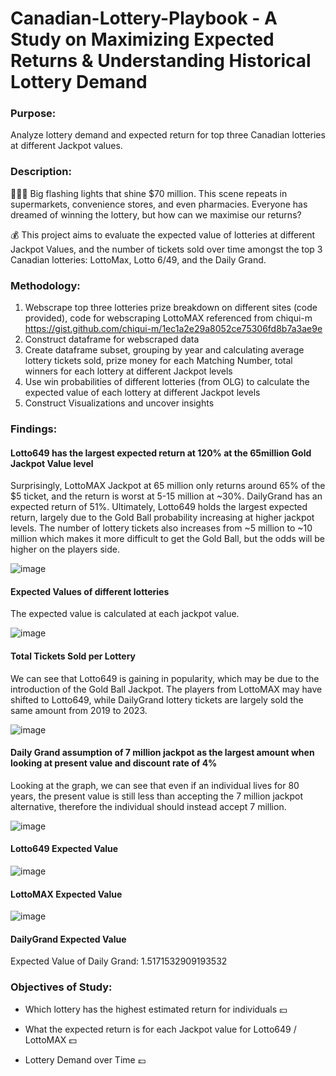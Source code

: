 # Canadian-Lottery-Playbook - A Study on Maximizing Expected Returns & Understanding Historical Lottery Demand
### Purpose: 
Analyze lottery demand and expected return for top three Canadian lotteries at different Jackpot values.

### Description:

🚨🚨🚨 Big flashing lights that shine $70 million. This scene repeats in supermarkets, convenience stores, and even pharmacies. Everyone has dreamed of winning the lottery, but how can we maximise our returns?

💰 This project aims to evaluate the expected value of lotteries at different Jackpot Values, and the number of tickets sold over time amongst the top 3 Canadian lotteries: LottoMax, Lotto 6/49, and the Daily Grand.

### Methodology:
1. Webscrape top three lotteries prize breakdown on different sites (code provided), code for webscraping LottoMAX referenced from chiqui-m https://gist.github.com/chiqui-m/1ec1a2e29a8052ce75306fd8b7a3ae9e
2. Construct dataframe for webscraped data
3. Create dataframe subset, grouping by year and calculating average lottery tickets sold, prize money for each Matching Number, total winners for each lottery at different Jackpot levels
5. Use win probabilities of different lotteries (from OLG) to calculate the expected value of each lottery at different Jackpot levels
6. Construct Visualizations and uncover insights

### Findings:
#### Lotto649 has the largest expected return at 120% at the 65million Gold Jackpot Value level
Surprisingly, LottoMAX Jackpot at 65 million only returns around 65% of the $5 ticket, and the return is worst at 5-15 million at ~30%. DailyGrand has an expected return of 51%. Ultimately, Lotto649 holds the largest expected return, largely due to the Gold Ball probability increasing at higher jackpot levels. The number of lottery tickets also increases from ~5 million to ~10 million which makes it more difficult to get the Gold Ball, but the odds will be higher on the players side.

![image](https://github.com/keithchhh/Canadian-Lottery-Economics/assets/145700071/3c1e2d2d-229c-4ebf-8805-4f7c725c918c)


#### Expected Values of different lotteries
The expected value is calculated at each jackpot value.

![image](https://github.com/keithchhh/Canadian-Lottery-Economics/assets/145700071/8479174e-8702-4122-b258-314cf3cad5a9)

#### Total Tickets Sold per Lottery
We can see that Lotto649 is gaining in popularity, which may be due to the introduction of the Gold Ball Jackpot. The players from LottoMAX may have shifted to Lotto649, while DailyGrand lottery tickets are largely sold the same amount from 2019 to 2023.

![image](https://github.com/keithchhh/Canadian-Lottery-Economics/assets/145700071/3d224bae-18cf-4408-a3da-cdd832478855)

#### Daily Grand assumption of 7 million jackpot as the largest amount when looking at present value and discount rate of 4%
Looking at the graph, we can see that even if an individual lives for 80 years, the present value is still less than accepting the 7 million jackpot alternative, therefore the individual should instead accept 7 million.

![image](https://github.com/keithchhh/Canadian-Lottery-Economics/assets/145700071/a0fe7727-ef04-48bc-8dc1-1c9dc2ea2aba)

#### Lotto649 Expected Value
![image](https://github.com/keithchhh/Canadian-Lottery-Economics/assets/145700071/9e1ee422-2858-4e5e-8d63-68965d52824d)

#### LottoMAX Expected Value
![image](https://github.com/keithchhh/Canadian-Lottery-Economics/assets/145700071/50b023e2-d844-4c68-8abf-dece2fae46b2)

#### DailyGrand Expected Value
Expected Value of Daily Grand: 1.5171532909193532

### Objectives of Study:

- Which lottery has the highest estimated return for individuals 💴 

- What the expected return is for each Jackpot value for Lotto649 / LottoMAX 💵

- Lottery Demand over Time 💷 
